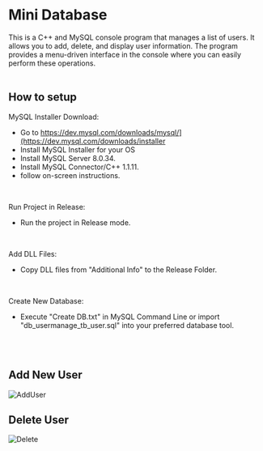 # Mini Database

This is a C++ and MySQL console program that manages a list of users. It allows you to add, delete, and display user information. The program provides a menu-driven interface in the console where you can easily perform these operations.
<br>
<br>
## How to setup

MySQL Installer Download:
- Go to https://dev.mysql.com/downloads/mysql/](https://dev.mysql.com/downloads/installer
- Install MySQL Installer for your OS
- Install MySQL Server 8.0.34.
- Install MySQL Connector/C++ 1.1.11.
- follow on-screen instructions.
<br>

Run Project in Release:
- Run the project in Release mode.
<br>

Add DLL Files:
- Copy DLL files from "Additional Info" to the Release Folder.
<br>

Create New Database:
- Execute "Create DB.txt" in MySQL Command Line or import "db_usermanage_tb_user.sql" into your preferred database tool.

<br>
<br>

<h2>Add New User</h2>


![AddUser](https://github.com/maguzzz/Mini-Database/assets/65002100/3fd99b01-7034-4afc-82bd-47309bcdd890)


<h2>Delete User</h2>


![Delete](https://github.com/maguzzz/Mini-Database/assets/65002100/10805209-6877-4e2c-97f5-6d2d878f0cf1)
